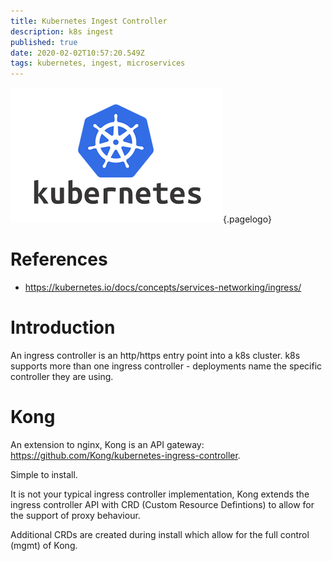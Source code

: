 ```yaml
---
title: Kubernetes Ingest Controller
description: k8s ingest
published: true
date: 2020-02-02T10:57:20.549Z
tags: kubernetes, ingest, microservices
---
```


![Kubernetes Logo](/uploads/logos/kubernetes-logo.png "kubernetes Logo"){.pagelogo}

<!-- TITLE: k8s Ingress Controlller -->
<!-- SUBTITLE: A single http(s) entry point into k8s cluster -->

# References
* https://kubernetes.io/docs/concepts/services-networking/ingress/

# Introduction
An ingress controller is an http/https entry point into a k8s cluster. k8s supports more than one ingress controller - deployments name the specific controller they are using.

#  Kong
An extension to nginx, Kong is an API gateway: https://github.com/Kong/kubernetes-ingress-controller.

Simple to install.

It is not your typical ingress controller implementation, Kong extends the ingress controller API with CRD (Custom Resource Defintions) to allow for the support of proxy behaviour. 

Additional CRDs are created during install which allow for the full control (mgmt) of Kong.